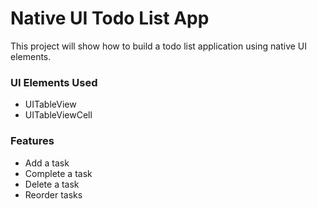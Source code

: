 # Native UI Todo List App

This project will show how to build a todo list application using native UI elements.

### UI Elements Used
- UITableView
- UITableViewCell

### Features
- Add a task
- Complete a task
- Delete a task
- Reorder tasks

